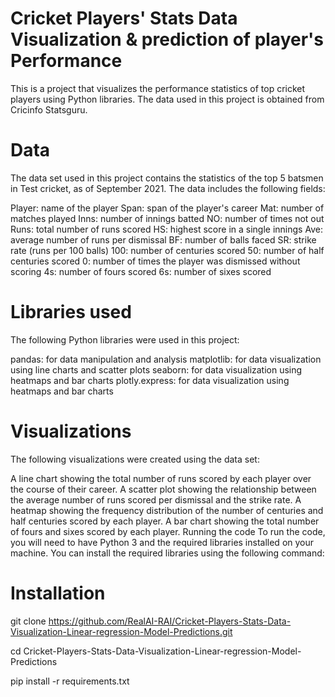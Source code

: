 # Cricket Players' Stats Data Visualization & prediction of player's Performance 

This is a project that visualizes the performance statistics of top cricket players using Python libraries. The data used in this project is obtained from Cricinfo Statsguru.

# Data


The data set used in this project contains the statistics of the top 5 batsmen in Test cricket, as of September 2021. The data includes the following fields:

Player: name of the player
Span: span of the player's career
Mat: number of matches played
Inns: number of innings batted
NO: number of times not out
Runs: total number of runs scored
HS: highest score in a single innings
Ave: average number of runs per dismissal
BF: number of balls faced
SR: strike rate (runs per 100 balls)
100: number of centuries scored
50: number of half centuries scored
0: number of times the player was dismissed without scoring
4s: number of fours scored
6s: number of sixes scored

# Libraries used

The following Python libraries were used in this project:

pandas: for data manipulation and analysis
matplotlib: for data visualization using line charts and scatter plots
seaborn: for data visualization using heatmaps and bar charts
plotly.express: for data visualization using heatmaps and bar charts

# Visualizations

The following visualizations were created using the data set:

A line chart showing the total number of runs scored by each player over the course of their career.
A scatter plot showing the relationship between the average number of runs scored per dismissal and the strike rate.
A heatmap showing the frequency distribution of the number of centuries and half centuries scored by each player.
A bar chart showing the total number of fours and sixes scored by each player.
Running the code
To run the code, you will need to have Python 3 and the required libraries installed on your machine. You can install the required libraries using the following command:

# Installation

git clone https://github.com/RealAI-RAI/Cricket-Players-Stats-Data-Visualization-Linear-regression-Model-Predictions.git

cd Cricket-Players-Stats-Data-Visualization-Linear-regression-Model-Predictions

pip install -r requirements.txt


